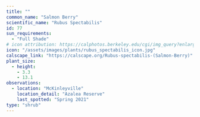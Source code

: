 ```yaml
---
title: ""
common_name: "Salmon Berry"
scientific_name: "Rubus Spectabilis"
id: 77
sun_requirements:
  - "Full Shade"
# icon attribution: https://calphotos.berkeley.edu/cgi/img_query?enlarge=6666+6666+0713+0034 
icon: "/assets/images/plants/rubus_spectabilis_icon.jpg" 
calscape_link: "https://calscape.org/Rubus-spectabilis-(Salmon-Berry)"
plant_size:
  - height: 
    - 3.3
    - 13.1
observations: 
  - location: "McKinleyville"
    location_detail: "Azalea Reserve"
    last_spotted: "Spring 2021"
type: "shrub"
---
```


